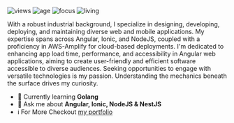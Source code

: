  
![views](https://komarev.com/ghpvc/?username=sefatanam&label=Profile%20views&color=0e75b6&style=flat)
![age](https://img.shields.io/badge/age-23-blueviolet)
![focus](https://img.shields.io/badge/focus-FullStack-critical)
![living](https://img.shields.io/badge/living-Dhaka-3c9)

With a robust industrial background, I specialize in designing, developing, deploying, and maintaining diverse web and mobile applications. My expertise spans across Angular, Ionic, and NodeJS, coupled with a proficiency in AWS-Amplify for cloud-based deployments. I'm dedicated to enhancing app load time, performance, and accessibility in Angular web applications, aiming to create user-friendly and efficient software accessible to diverse audiences. Seeking opportunities to engage with versatile technologies is my passion. Understanding the mechanics beneath the surface drives my curiosity.

- 🌱 Currently learning __Golang__
- 💬 Ask me about __Angular, Ionic, NodeJS & NestJS__
- ℹ️ For More Checkout [my portfolio](https://sefatanam.vercel.app/home)
